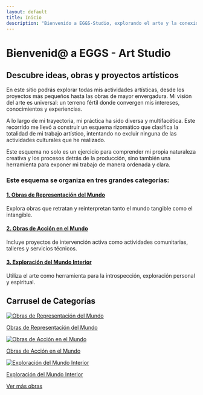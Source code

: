 ```yaml
---
layout: default
title: Inicio
description: "Bienvenido a EGGS-Studio, explorando el arte y la conexión visual."
---
```


# Bienvenid@ a EGGS - Art Studio

## Descubre ideas, obras y proyectos artísticos

En este sitio podrás explorar todas mis actividades artísticas, desde los proyectos más pequeños hasta las obras de mayor envergadura. Mi visión del arte es universal: un terreno fértil donde convergen mis intereses, conocimientos y experiencias.

A lo largo de mi trayectoria, mi práctica ha sido diversa y multifacética. Este recorrido me llevó a construir un esquema rizomático que clasifica la totalidad de mi trabajo artístico, intentando no excluir ninguna de las actividades culturales que he realizado.

Este esquema no solo es un ejercicio para comprender mi propia naturaleza creativa y los procesos detrás de la producción, sino también una herramienta para exponer mi trabajo de manera ordenada y clara.

### Este esquema se organiza en tres grandes categorías:

#### [1. Obras de Representación del Mundo](mundo-exterior.html)
Explora obras que retratan y reinterpretan tanto el mundo tangible como el intangible.

#### [2. Obras de Acción en el Mundo](accion.html)
Incluye proyectos de intervención activa como actividades comunitarias, talleres y servicios técnicos.

#### [3. Exploración del Mundo Interior](interior.html)
Utiliza el arte como herramienta para la introspección, exploración personal y espiritual.

## Carrusel de Categorías

<div class="carousel">
  <div class="carousel-track">
    <div class="carousel-item">
      <a href="mundo-exterior.html">
        <img src="ruta-a-tu-imagen1.jpg" alt="Obras de Representación del Mundo">
        <p>Obras de Representación del Mundo</p>
      </a>
    </div>
    <div class="carousel-item">
      <a href="accion.html">
        <img src="ruta-a-tu-imagen2.jpg" alt="Obras de Acción en el Mundo">
        <p>Obras de Acción en el Mundo</p>
      </a>
    </div>
    <div class="carousel-item">
      <a href="interior.html">
        <img src="ruta-a-tu-imagen3.jpg" alt="Exploración del Mundo Interior">
        <p>Exploración del Mundo Interior</p>
      </a>
    </div>
  </div>
</div>

[Ver más obras](exhibiciones.html)
